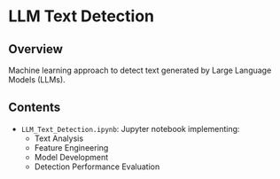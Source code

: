 # LLM Text Detection

## Overview
Machine learning approach to detect text generated by Large Language Models (LLMs).

## Contents
- `LLM_Text_Detection.ipynb`: Jupyter notebook implementing:
  - Text Analysis
  - Feature Engineering
  - Model Development
  - Detection Performance Evaluation
